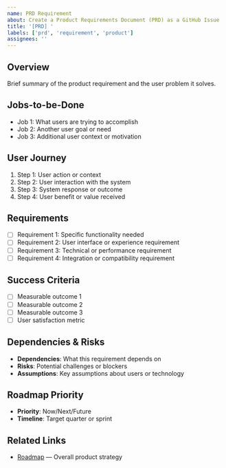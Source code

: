 ```yaml
---
name: PRD Requirement
about: Create a Product Requirements Document (PRD) as a GitHub Issue
title: '[PRD] '
labels: ['prd', 'requirement', 'product']
assignees: ''
---
```


## Overview
Brief summary of the product requirement and the user problem it solves.

## Jobs-to-be-Done
- Job 1: What users are trying to accomplish
- Job 2: Another user goal or need
- Job 3: Additional user context or motivation

## User Journey
1. Step 1: User action or context
2. Step 2: User interaction with the system
3. Step 3: System response or outcome
4. Step 4: User benefit or value received

## Requirements
- [ ] Requirement 1: Specific functionality needed
- [ ] Requirement 2: User interface or experience requirement
- [ ] Requirement 3: Technical or performance requirement
- [ ] Requirement 4: Integration or compatibility requirement

## Success Criteria
- [ ] Measurable outcome 1
- [ ] Measurable outcome 2
- [ ] Measurable outcome 3
- [ ] User satisfaction metric

## Dependencies & Risks
- **Dependencies**: What this requirement depends on
- **Risks**: Potential challenges or blockers
- **Assumptions**: Key assumptions about users or technology

## Roadmap Priority
- **Priority**: Now/Next/Future
- **Timeline**: Target quarter or sprint

## Related Links
- [Roadmap](../docs/roadmap/roadmap.md) — Overall product strategy 